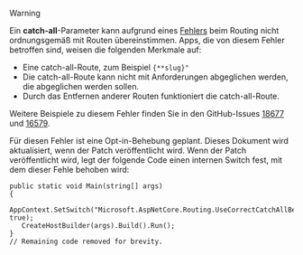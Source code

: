 > [!WARNING]
> Ein **catch-all**-Parameter kann aufgrund eines [Fehlers](https://github.com/dotnet/aspnetcore/issues/18677) beim Routing nicht ordnungsgemäß mit Routen übereinstimmen. Apps, die von diesem Fehler betroffen sind, weisen die folgenden Merkmale auf:
>
> * Eine catch-all-Route, zum Beispiel `{**slug}"`
> * Die catch-all-Route kann nicht mit Anforderungen abgeglichen werden, die abgeglichen werden sollen.
> * Durch das Entfernen anderer Routen funktioniert die catch-all-Route.
>
> Weitere Beispiele zu diesem Fehler finden Sie in den GitHub-Issues [18677](https://github.com/dotnet/aspnetcore/issues/18677) und [16579](https://github.com/dotnet/aspnetcore/issues/16579).
>
> Für diesen Fehler ist eine Opt-in-Behebung geplant. Dieses Dokument wird aktualisiert, wenn der Patch veröffentlicht wird. Wenn der Patch veröffentlicht wird, legt der folgende Code einen internen Switch fest, mit dem dieser Fehle behoben wird:
>
>```
>public static void Main(string[] args)
>{
>    AppContext.SetSwitch("Microsoft.AspNetCore.Routing.UseCorrectCatchAllBehavior", true);
>    CreateHostBuilder(args).Build().Run();
>}
>// Remaining code removed for brevity.
>```